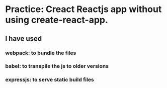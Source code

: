 # Practice: Creact Reactjs app without using create-react-app.

## I have used

### webpack: to bundle the files

### babel: to transpile the js to older versions

### expressjs: to serve static build files